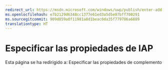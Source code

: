 ```yaml
---
redirect_url: https://msdn.microsoft.com/windows/uwp/publish/enter-add-on-properties
ms.openlocfilehash: e7b2129d6348cc1377e61ed3a5d5e07bff700291
ms.sourcegitcommit: 909d859a0f11981a8d1beac0da35f779786a6889
translationtype: HT
---
```

# <a name="enter-iap-properties"></a>Especificar las propiedades de IAP

Esta página se ha redirigido a: Especificar las propiedades de complemento